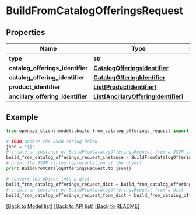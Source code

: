 # BuildFromCatalogOfferingsRequest


## Properties
Name | Type | Description | Notes
------------ | ------------- | ------------- | -------------
**type** | **str** |  | 
**catalog_offerings_identifier** | [**CatalogOfferingsIdentifier**](CatalogOfferingsIdentifier.md) |  | 
**catalog_offering_identifier** | [**CatalogOfferingIdentifier**](CatalogOfferingIdentifier.md) |  | 
**product_identifier** | [**List[ProductIdentifier]**](ProductIdentifier.md) |  | 
**ancillary_offering_identifier** | [**List[AncillaryOfferingIdentifier]**](AncillaryOfferingIdentifier.md) |  | [optional] 

## Example

```python
from openapi_client.models.build_from_catalog_offerings_request import BuildFromCatalogOfferingsRequest

# TODO update the JSON string below
json = "{}"
# create an instance of BuildFromCatalogOfferingsRequest from a JSON string
build_from_catalog_offerings_request_instance = BuildFromCatalogOfferingsRequest.from_json(json)
# print the JSON string representation of the object
print BuildFromCatalogOfferingsRequest.to_json()

# convert the object into a dict
build_from_catalog_offerings_request_dict = build_from_catalog_offerings_request_instance.to_dict()
# create an instance of BuildFromCatalogOfferingsRequest from a dict
build_from_catalog_offerings_request_form_dict = build_from_catalog_offerings_request.from_dict(build_from_catalog_offerings_request_dict)
```
[[Back to Model list]](../README.md#documentation-for-models) [[Back to API list]](../README.md#documentation-for-api-endpoints) [[Back to README]](../README.md)


